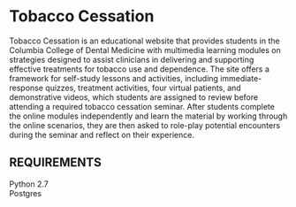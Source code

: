 Tobacco Cessation
==========

Tobacco Cessation is an educational website that provides students in the Columbia College of Dental Medicine with multimedia learning modules on strategies designed to assist clinicians in delivering and supporting effective treatments for tobacco use and dependence. The site offers a framework for self-study lessons and activities, including immediate-response quizzes, treatment activities, four virtual patients, and demonstrative videos, which students are assigned to review before attending a required tobacco cessation seminar. After students complete the online modules independently and learn the material by working through the online scenarios, they are then asked to role-play potential encounters during the seminar and reflect on their experience.


REQUIREMENTS
------------
Python 2.7  
Postgres  
